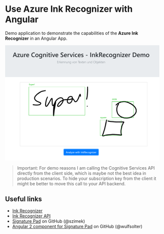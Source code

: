 # Use Azure Ink Recognizer with Angular

Demo application to demonstrate the capabilities of the **Azure Ink Recognizer** in an Angular App.

![Azure Ink Recognizer with Angular](screenshot.png)

> Important: For demo reasons I am calling the Cognitive Services API directly from the client side, which is maybe not the best idea in production scenarios. To hide your subscription key from the client it might be better to move this call to your API backend.

## Useful links
* [Ink Recognizer](https://azure.microsoft.com/en-us/services/cognitive-services/ink-recognizer/)
* [Ink Recognizer API](https://docs.microsoft.com/en-us/rest/api/cognitiveservices/inkrecognizer/inkrecognizer/recognize)
* [Signature Pad](https://github.com/szimek/signature_pad) on GitHub (@szimek)
* [Angular 2 component for Signature Pad](https://github.com/wulfsolter/angular2-signaturepad) on GitHub (@wulfsolter)